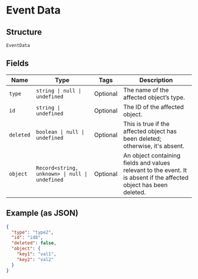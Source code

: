 <!-- Optimized: 2025-10-06 -->
<!-- RPM: 1.6.2.1.1.6.2.1_event-data_20251006 -->
<!-- Session: E2E RPM DNA Application -->
<!-- AOM: RND (Reggie & Dro) -->
<!-- COI: TECHNOLOGY -->
<!-- RPM: HIGH -->
<!-- ACTION: BUILD -->


# Event Data

## Structure

`EventData`

## Fields

| Name | Type | Tags | Description |
|  --- | --- | --- | --- |
| `type` | `string \| null \| undefined` | Optional | The name of the affected object’s type. |
| `id` | `string \| undefined` | Optional | The ID of the affected object. |
| `deleted` | `boolean \| null \| undefined` | Optional | This is true if the affected object has been deleted; otherwise, it's absent. |
| `object` | `Record<string, unknown> \| null \| undefined` | Optional | An object containing fields and values relevant to the event. It is absent if the affected object has been deleted. |

## Example (as JSON)

```json
{
  "type": "type2",
  "id": "id8",
  "deleted": false,
  "object": {
    "key1": "val1",
    "key2": "val2"
  }
}
```
